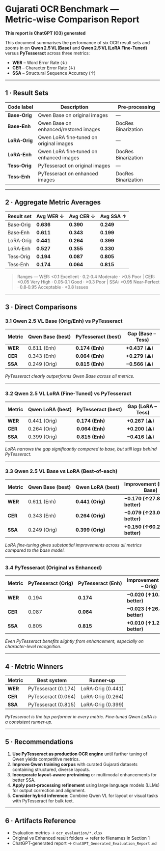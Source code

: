 # Gujarati OCR Benchmark — Metric‑wise Comparison Report

**This report is ChatGPT (O3) generated**

This document summarises the performance of six OCR result sets and zooms in on **Qwen 2.5 VL (Base)** and **Qwen 2.5 VL (LoRA Fine‑Tuned)** versus **PyTesseract** across three metrics:

* **WER** – Word Error Rate (↓)
* **CER** – Character Error Rate (↓)
* **SSA** – Structural Sequence Accuracy (↑)

---

## 1 · Result Sets

| Code label    | Description                             | Pre‑processing      |
| ------------- | --------------------------------------- | ------------------- |
| **Base‑Orig** | Qwen Base on original images            | —                   |
| **Base‑Enh**  | Qwen Base on enhanced/restored images   | DocRes Binarization |
| **LoRA‑Orig** | Qwen LoRA fine‑tuned on original images | —                   |
| **LoRA‑Enh**  | Qwen LoRA fine‑tuned on enhanced images | DocRes Binarization |
| **Tess‑Orig** | PyTesseract on original images          | —                   |
| **Tess‑Enh**  | PyTesseract on enhanced images          | DocRes Binarization |

---

## 2 · Aggregate Metric Averages

| Result set | Avg WER ↓ | Avg CER ↓ | Avg SSA ↑ |
| ---------- | --------- | --------- | --------- |
| Base‑Orig  | **0.636** | **0.390** | **0.249** |
| Base‑Enh   | **0.611** | **0.343** | **0.199** |
| LoRA‑Orig  | **0.441** | **0.264** | **0.399** |
| LoRA‑Enh   | **0.527** | **0.355** | **0.330** |
| Tess‑Orig  | **0.194** | **0.087** | **0.805** |
| Tess‑Enh   | **0.174** | **0.064** | **0.815** |

> Ranges — WER: <0.1 Excellent · 0.2‑0.4 Moderate · >0.5 Poor   |   CER: <0.05 Very High · 0.05‑0.1 Good · >0.3 Poor   |   SSA: >0.95 Near‑Perfect · 0.8‑0.95 Acceptable · <0.8 Issues

---

## 3 · Direct Comparisons

### 3.1 Qwen 2.5 VL Base (Orig/Enh) vs PyTesseract

| Metric  | Qwen Base (best) | PyTesseract (best) | Gap (Base – Tess) |
| ------- | ---------------- | ------------------ | ----------------- |
| **WER** | 0.611 (Enh)      | **0.174 (Enh)**    | **+0.437** (⚠)    |
| **CER** | 0.343 (Enh)      | **0.064 (Enh)**    | **+0.279** (⚠)    |
| **SSA** | 0.249 (Orig)     | **0.815 (Enh)**    | **−0.566** (⚠)    |

*PyTesseract clearly outperforms Qwen Base across all metrics.*

---

### 3.2 Qwen 2.5 VL LoRA (Fine‑Tuned) vs PyTesseract

| Metric  | Qwen LoRA (best) | PyTesseract (best) | Gap (LoRA – Tess) |
| ------- | ---------------- | ------------------ | ----------------- |
| **WER** | 0.441 (Orig)     | **0.174 (Enh)**    | **+0.267** (⚠)    |
| **CER** | 0.264 (Orig)     | **0.064 (Enh)**    | **+0.200** (⚠)    |
| **SSA** | 0.399 (Orig)     | **0.815 (Enh)**    | **−0.416** (⚠)    |

*LoRA narrows the gap significantly compared to base, but still lags behind PyTesseract.*

---

### 3.3 Qwen 2.5 VL Base vs LoRA (Best-of-each)

| Metric  | Qwen Base (best) | Qwen LoRA (best) | Improvement (LoRA – Base)  |
| ------- | ---------------- | ---------------- | -------------------------- |
| **WER** | 0.611 (Enh)      | **0.441 (Orig)** | **−0.170 (↑27.8% better)** |
| **CER** | 0.343 (Enh)      | **0.264 (Orig)** | **−0.079 (↑23.0% better)** |
| **SSA** | 0.249 (Orig)     | **0.399 (Orig)** | **+0.150 (↑60.2% better)** |

*LoRA fine‑tuning gives substantial improvements across all metrics compared to the base model.*

---

### 3.4 PyTesseract (Original vs Enhanced)

| Metric  | PyTesseract (Orig) | PyTesseract (Enh) | Improvement (Enh – Orig)   |
| ------- | ------------------ | ----------------- | -------------------------- |
| **WER** | 0.194              | **0.174**         | **−0.020 (↑10.3% better)** |
| **CER** | 0.087              | **0.064**         | **−0.023 (↑26.4% better)** |
| **SSA** | 0.805              | **0.815**         | **+0.010 (↑1.2% better)**  |

*Even PyTesseract benefits slightly from enhancement, especially on character-level recognition.*

---

## 4 · Metric Winners

| Metric  | Best system         | Runner‑up         |
| ------- | ------------------- | ----------------- |
| **WER** | PyTesseract (0.174) | LoRA‑Orig (0.441) |
| **CER** | PyTesseract (0.064) | LoRA‑Orig (0.264) |
| **SSA** | PyTesseract (0.815) | LoRA‑Orig (0.399) |

*PyTesseract is the top performer in every metric. Fine‑tuned Qwen LoRA is a consistent runner‑up.*

---

## 5 · Recommendations

1. **Use PyTesseract as production OCR engine** until further tuning of Qwen yields competitive metrics.
2. **Improve Qwen training corpus** with curated Gujarati datasets containing structured, diverse layouts.
3. **Incorporate layout‑aware pretraining** or multimodal enhancements for better SSA.
4. **Apply post‑processing refinement** using large language models (LLMs) for output correction and alignment.
5. **Consider hybrid inference**: Combine Qwen VL for layout or visual tasks with PyTesseract for bulk text.

---

## 6 · Artifacts Reference

* Evaluation metrics → `ocr_evaluation/*.xlsx`
* Original vs Enhanced result folders → refer to filenames in Section 1
* ChatGPT-generated report → `ChatGPT_Generated_Evaluation_Report.md`
